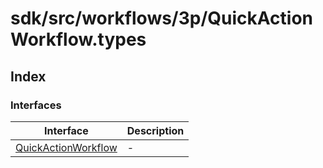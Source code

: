# sdk/src/workflows/3p/QuickActionWorkflow.types

## Index

### Interfaces

| Interface | Description |
| ------ | ------ |
| [QuickActionWorkflow](interfaces/quick-action-workflow.md) | - |
